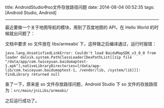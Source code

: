 title: AndroidStudio中so文件存放路径问题
date: 2014-08-04 00:52:35
tags: [Android Studio, Android]

---
最近要做一个关于地图导航的模块，用到了百度地图的 API，在 Hello World 的时候就出问题了：

文档中要求 so 文件放在 libs/armeabi/ 下，这样做之后编译通过，运行时报错：

```
java.lang.UnsatisfiedLinkError: Couldn't load BaiduMapSDK_v3_0_0 from loader dalvik.system.PathClassLoader[DexPathList[[zip file "/data/app/com.twiceyuan.baidumaptest-1.apk"],nativeLibraryDirectories=[/data/app-lib/com.twiceyuan.baidumaptest-1, /vendor/lib, /system/lib]]]: findLibrary returned null
```

查了一下，原来是 so 文件存放路径问题，Android Studio 下 so 文件的存放路径为：`src/main/jniLibs/armeabi/`

之后运行成功了。
